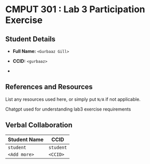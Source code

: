# CMPUT 301 : Lab 3 Participation Exercise


## Student Details

- **Full Name:** `<Gurbaaz Gill>`
- **CCID:** `<gurbaaz>`

- 
## References and Resources

List any resources used here, or simply put `N/A` if not applicable.

Chatgpt used for understanding lab3 exercise requirements

## Verbal Collaboration

| Student Name | CCID      |
| ------------ | --------- |
| `student`    | `student` |
| `<Add more>` | `<CCID>`  |
